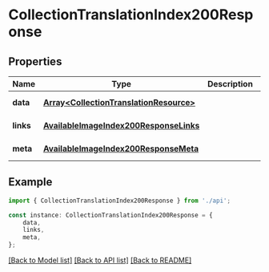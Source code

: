 # CollectionTranslationIndex200Response


## Properties

Name | Type | Description | Notes
------------ | ------------- | ------------- | -------------
**data** | [**Array&lt;CollectionTranslationResource&gt;**](CollectionTranslationResource.md) |  | [default to undefined]
**links** | [**AvailableImageIndex200ResponseLinks**](AvailableImageIndex200ResponseLinks.md) |  | [default to undefined]
**meta** | [**AvailableImageIndex200ResponseMeta**](AvailableImageIndex200ResponseMeta.md) |  | [default to undefined]

## Example

```typescript
import { CollectionTranslationIndex200Response } from './api';

const instance: CollectionTranslationIndex200Response = {
    data,
    links,
    meta,
};
```

[[Back to Model list]](../README.md#documentation-for-models) [[Back to API list]](../README.md#documentation-for-api-endpoints) [[Back to README]](../README.md)
